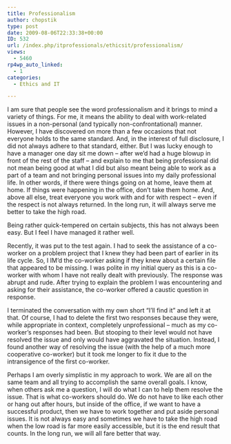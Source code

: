```yaml
---
title: Professionalism
author: chopstik
type: post
date: 2009-08-06T22:33:38+00:00
ID: 532
url: /index.php/itprofessionals/ethicsit/professionalism/
views:
  - 5460
rp4wp_auto_linked:
  - 1
categories:
  - Ethics and IT

---
```

I am sure that people see the word professionalism and it brings to mind a variety of things. For me, it means the ability to deal with work-related issues in a non-personal (and typically non-confrontational) manner. However, I have discovered on more than a few occasions that not everyone holds to the same standard. And, in the interest of full disclosure, I did not always adhere to that standard, either. But I was lucky enough to have a manager one day sit me down &#8211; after we&#8217;d had a huge blowup in front of the rest of the staff &#8211; and explain to me that being professional did not mean being good at what I did but also meant being able to work as a part of a team and not bringing personal issues into my daily professional life. In other words, if there were things going on at home, leave them at home. If things were happening in the office, don&#8217;t take them home. And, above all else, treat everyone you work with and for with respect &#8211; even if the respect is not always returned. In the long run, it will always serve me better to take the high road.

Being rather quick-tempered on certain subjects, this has not always been easy. But I feel I have managed it rather well.

Recently, it was put to the test again. I had to seek the assistance of a co-worker on a problem project that I knew they had been part of earlier in its life cycle. So, I IM&#8217;d the co-worker asking if they knew about a certain file that appeared to be missing. I was polite in my initial query as this is a co-worker with whom I have not really dealt with previously. The response was abrupt and rude. After trying to explain the problem I was encountering and asking for their assistance, the co-worker offered a caustic question in response.

I terminated the conversation with my own short &#8220;I&#8217;ll find it&#8221; and left it at that. Of course, I had to delete the first two responses because they were, while appropriate in context, completely unprofessional &#8211; much as my co-worker&#8217;s responses had been. But stooping to their level would not have resolved the issue and only would have aggravated the situation. Instead, I found another way of resolving the issue (with the help of a much more cooperative co-worker) but it took me longer to fix it due to the intransigence of the first co-worker.

Perhaps I am overly simplistic in my approach to work. We are all on the same team and all trying to accomplish the same overall goals. I know, when others ask me a question, I will do what I can to help them resolve the issue. That is what co-workers should do. We do not have to like each other or hang out after hours, but inside of the office, if we want to have a successful product, then we have to work together and put aside personal issues. It is not always easy and sometimes we have to take the high road when the low road is far more easily accessible, but it is the end result that counts. In the long run, we will all fare better that way.